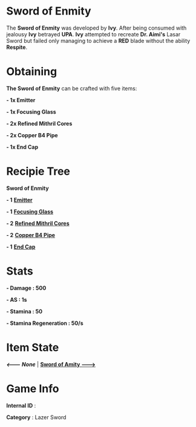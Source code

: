 # Sword of Enmity

The **Sword of Enmity** was developed by **Ivy**. After being consumed with jealousy **Ivy** betrayed **UPA**. **Ivy** attempted to recreate **Dr. Aimi's** Lasar Sword but failed only managing to achieve a **RED** blade without the ability **Respite**.

# Obtaining

**The Sword of Enmity** can be crafted with five items: 

**- 1x Emitter**

**- 1x Focusing Glass**

**- 2x Refined Mithril Cores**

**- 2x Copper B4 Pipe**

**- 1x End Cap**

# Recipie Tree

**Sword of Enmity**

**- 1** [**Emitter**](https://github.com/AlphaMC0/Lone-Martian/blob/main/Weapon%20Components/Emitter.md)

**- 1** [**Focusing Glass**](https://github.com/AlphaMC0/Lone-Martian/blob/main/Glass/Focusing%20Glass.md)

**- 2** [**Refined Mithril Cores**](https://github.com/AlphaMC0/Lone-Martian/blob/main/Gems/Refined%20Mithril%20Core.md)

**- 2** [**Copper B4 Pipe**](https://github.com/AlphaMC0/Lone-Martian/blob/main/Pipes/Copper%20B4%20Pipe.md)

**- 1** [**End Cap**](https://github.com/AlphaMC0/Lone-Martian/blob/main/Weapon%20Components/End%20Cap.md)

# Stats

**- Damage : 500**

**- AS : 1s**

**- Stamina : 50**

**- Stamina Regeneration : 50/s**

# Item State

***<--- None*** | [**Sword of Amity --->**](https://github.com/AlphaMC0/Lone-Martian/blob/main/Lazer%20Swords/Sword%20of%20Amity.md)

# Game Info

**Internal ID** : 

**Category** : Lazer Sword

